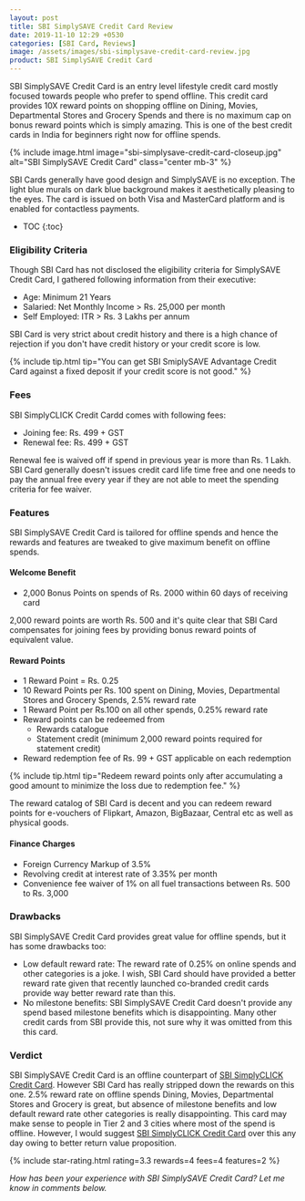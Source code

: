 ```yaml
---
layout: post
title: SBI SimplySAVE Credit Card Review
date: 2019-11-10 12:29 +0530
categories: [SBI Card, Reviews]
image: /assets/images/sbi-simplysave-credit-card-review.jpg
product: SBI SimplySAVE Credit Card
---
```


SBI SimplySAVE Credit Card is an entry level lifestyle credit card mostly focused towards people who prefer to spend offline. This credit card provides 10X reward points on shopping offline on Dining, Movies, Departmental Stores and Grocery Spends and there is no maximum cap on bonus reward points which is simply amazing. This is one of the best credit cards in India for beginners right now for offline spends.

{% include image.html image="sbi-simplysave-credit-card-closeup.jpg" alt="SBI SimplySAVE Credit Card" class="center mb-3" %}

SBI Cards generally have good design and SimplySAVE is no exception. The light blue murals on dark blue background makes it aesthetically pleasing to the eyes. The card is issued on both Visa and MasterCard platform and is enabled for contactless payments.

* TOC
{:toc}

### Eligibility Criteria

Though SBI Card has not disclosed the eligibility criteria for SimplySAVE Credit Card, I gathered following information from their executive:

- Age: Minimum 21 Years
- Salaried: Net Monthly Income > Rs. 25,000 per month
- Self Employed: ITR > Rs. 3 Lakhs per annum

SBI Card is very strict about credit history and there is a high chance of rejection if you don't have credit history or your credit score is low.

{% include tip.html tip="You can get SBI SmiplySAVE Advantage Credit Card against a fixed deposit if your credit score is not good." %}

### Fees

SBI SimplyCLICK Credit Cardd comes with following fees:

- Joining fee: Rs. 499 + GST
- Renewal fee: Rs. 499 + GST

Renewal fee is waived off if spend in previous year is more than Rs. 1 Lakh. SBI Card generally doesn't issues credit card life time free and one needs to pay the annual free every year if they are not able to meet the spending criteria for fee waiver.

### Features

SBI SimplySAVE Credit Card is tailored for offline spends and hence the rewards and features are tweaked to give maximum benefit on offline spends.

#### Welcome Benefit

- 2,000 Bonus Points on spends of Rs. 2000 within 60 days of receiving card

2,000 reward points are worth Rs. 500 and it's quite clear that SBI Card compensates for joining fees by providing bonus reward points of equivalent value.

#### Reward Points

- 1 Reward Point = Rs. 0.25
- 10 Reward Points per Rs. 100 spent on Dining, Movies, Departmental Stores and Grocery Spends, 2.5% reward rate
- 1 Reward Point per Rs.100 on all other spends, 0.25% reward rate
- Reward points can be redeemed from
  - Rewards catalogue
  - Statement credit (minimum 2,000 reward points required for statement credit)
- Reward redemption fee of Rs. 99 + GST applicable on each redemption

{% include tip.html tip="Redeem reward points only after accumulating a good amount to minimize the loss due to redemption fee." %}

The reward catalog of SBI Card is decent and you can redeem reward points for e-vouchers of Flipkart, Amazon, BigBazaar, Central etc as well as physical goods.

#### Finance Charges

- Foreign Currency Markup of 3.5%
- Revolving credit at interest rate of 3.35% per month
- Convenience fee waiver of 1% on all fuel transactions between Rs. 500 to Rs. 3,000

### Drawbacks

SBI SimplySAVE Credit Card provides great value for offline spends, but it has some drawbacks too:

- Low default reward rate: The reward rate of 0.25% on online spends and other categories is a joke. I wish, SBI Card should have provided a better reward rate given that recently launched co-branded credit cards provide way better reward rate than this.
- No milestone benefits: SBI SimplySAVE Credit Card doesn't provide any spend based milestone benefits which is disappointing. Many other credit cards from SBI provide this, not sure why it was omitted from this this card.

### Verdict

SBI SimplySAVE Credit Card is an offline counterpart of [SBI SimplyCLICK Credit Card](/sbi-simplyclick-credit-card-review/). However SBI Card has really stripped down the rewards on this one. 2.5% reward rate on offline spends Dining, Movies, Departmental Stores and Grocery is great, but absence of milestone benefits and low default reward rate other categories is really disappointing. This card may make sense to people in Tier 2 and 3 cities where most of the spend is offline. However, I would suggest [SBI SimplyCLICK Credit Card](/sbi-simplyclick-credit-card-review/) over this any day owing to better return value proposition.

{% include star-rating.html rating=3.3 rewards=4 fees=4 features=2 %}

_How has been your experience with SBI SimplySAVE Credit Card? Let me know in comments below._

